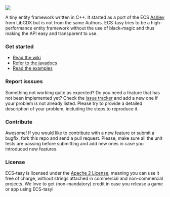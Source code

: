 ![](http://lusito.github.io/ECS-tasy/ecstasy.png)

A tiny entity framework written in C++. It started as a port of the ECS [Ashley](http://github.com/libgdx/ashley/)
from LibGDX but is not from the same Authors. ECS-tasy tries to be a high-performance
entity framework  without the use of black-magic and thus making the API easy
and transparent to use.

### Get started

* [Read the wiki](https://github.com/Lusito/ECS-tasy/wiki)
* [Refer to the javadocs](http://lusito.github.io/ECS-tasy/annotated.html)
* [Read the examples](https://github.com/Lusito/ECS-tasy/tree/develop/tests)

### Report isssues

Something not working quite as expected? Do you need a feature that has not been implemented yet? Check the [issue tracker](https://github.com/Lusito/ECS-tasy/issues) and add a new one if your problem is not already listed. Please try to provide a detailed description of your problem, including the steps to reproduce it.

### Contribute

Awesome! If you would like to contribute with a new feature or submit a bugfix, fork this repo and send a pull request. Please, make sure all the unit tests are passing before submitting and add new ones in case you introduced new features.

### License

ECS-tasy is licensed under the [Apache 2 License](https://github.com/Lusito/ECS-tasy/blob/master/LICENSE), meaning you
can use it free of charge, without strings attached in commercial and non-commercial projects. We love to
get (non-mandatory) credit in case you release a game or app using ECS-tasy!
